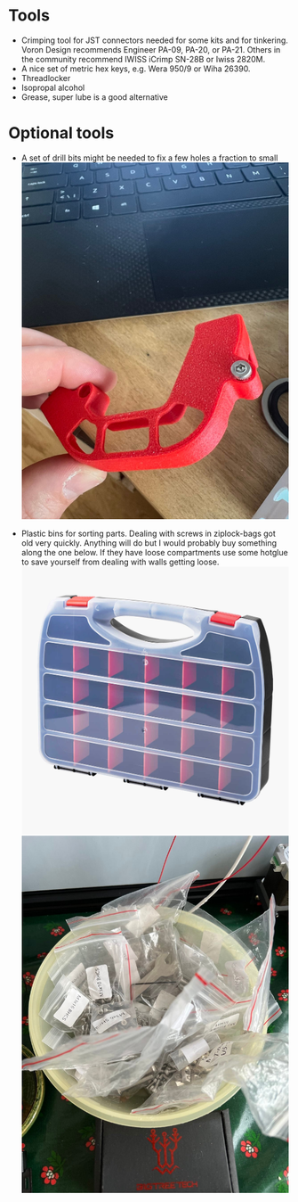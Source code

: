 # Tools

* Crimping tool for JST connectors needed for some kits and for tinkering. Voron Design recommends Engineer
PA-09, PA-20, or PA-21.  Others in the community recommend IWISS iCrimp
SN-28B or Iwiss 2820M.
* A nice set of metric hex keys, e.g. Wera 950/9 or Wiha 26390.
* Threadlocker
* Isopropal alcohol
* Grease, super lube is a good alternative


# Optional tools

* A set of drill bits might be needed to fix a few holes a fraction to small
  ![](/images/tolarance_too_small.jpeg)

* Plastic bins for sorting parts. Dealing with screws in ziplock-bags got
old very quickly. Anything will do but I would probably buy something
along the one below. If they have loose compartments use some hotglue
to save yourself from dealing with walls getting loose.
![](/images/sortment_box.jpg)
![](/images/screws_in_bags.jpeg)

